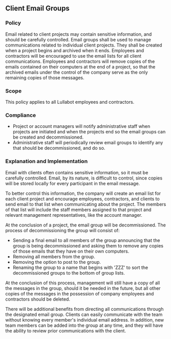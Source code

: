 ## Client Email Groups

### Policy
Email related to client projects may contain sensitive information, and should be carefully controlled. Email groups shall be used to manage communications related to individual client projects. They shall be created when a project begins and archived when it ends. Employees and contractors will be encouraged to use the email lists for all client communications. Employees and contractors will remove copies of the emails contained on their computers at the end of a project, so that the archived emails under the control of the company serve as the only remaining copies of those messages.

### Scope
This policy applies to all Lullabot employees and contractors.

### Compliance
- Project or account managers will notify administrative staff when projects are initiated and when the projects end so the email groups can be created and decommissioned.
- Administrative staff will periodically review email groups to identify any that should be decommissioned, and do so.

### Explanation and Implementation
Email with clients often contains sensitive information, so it must be carefully controlled. Email, by its nature, is difficult to control, since copies will be stored locally for every participant in the email message.

To better control this information, the company will create an email list for each client project and encourage employees, contractors, and clients to send email to that list when communicating about the project. The members of that list will include the staff members assigned to that project and relevant management representatives, like the account manager.

At the conclusion of a project, the email group will be decommissioned. The process of decommissioning the group will consist of:

- Sending a final email to all members of the group announcing that the group is being decommissioned and asking them to remove any copies of those emails that they have on their own computers.
- Removing all members from the group.
- Removing the option to post to the group.
- Renaming the group to a name that begins with 'ZZZ' to sort the decommissioned groups to the bottom of group lists.

At the conclusion of this process, management will still have a copy of all the messages in the group, should it be needed in the future, but all other copies of the messages in the possession of company employees and contractors should be deleted.

There will be additional benefits from directing all communications through the designated email group. Clients can easily communicate with the team without knowing every member's individual email address. In addition, new team members can be added into the group at any time, and they will have the ability to review prior communications with the client.
